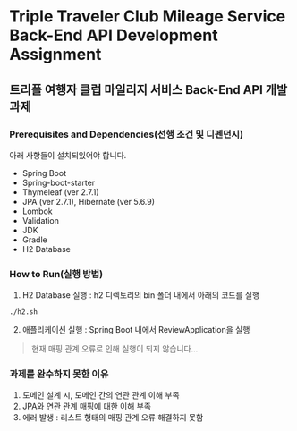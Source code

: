 # Triple Traveler Club Mileage Service Back-End API Development Assignment
## 트리플 여행자 클럽 마일리지 서비스 Back-End API 개발 과제
 
### Prerequisites and Dependencies(선행 조건 및 디펜던시)
아래 사항들이 설치되있어야 합니다.
 - Spring Boot
 - Spring-boot-starter
 - Thymeleaf (ver 2.7.1)
 - JPA (ver 2.7.1), Hibernate (ver 5.6.9)
 - Lombok
 - Validation
 - JDK
 - Gradle
 - H2 Database


### How to Run(실행 방법)

1. H2 Database 실행 : h2 디렉토리의 bin 폴더 내에서 아래의 코드를 실행

```
./h2.sh
```

2. 애플리케이션 실행 : Spring Boot 내에서 ReviewApplication을 실행

>현재 매핑 관계 오류로 인해 실행이 되지 않습니다...

### 과제를 완수하지 못한 이유

1. 도메인 설계 시, 도메인 간의 연관 관계 이해 부족
2. JPA와 연관 관계 매핑에 대한 이해 부족
3. 에러 발생 : 리스트 형태의 매핑 관계 오류 해결하지 못함
